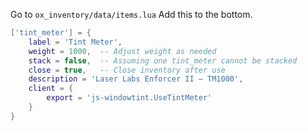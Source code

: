 
Go to `ox_inventory/data/items.lua`
Add this to the bottom.
```lua
['tint_meter'] = {
    label = 'Tint Meter',
    weight = 1000,  -- Adjust weight as needed
    stack = false,  -- Assuming one tint_meter cannot be stacked
    close = true,   -- Close inventory after use
    description = 'Laser Labs Enforcer II – TM1000',
    client = {
        export = 'js-windowtint.UseTintMeter'
    }
}
```
